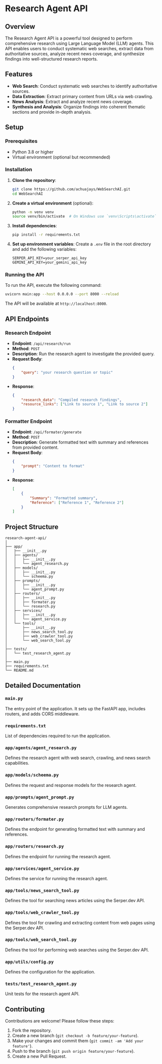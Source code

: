 # Research Agent API

## Overview

The Research Agent API is a powerful tool designed to perform comprehensive research using Large Language Model (LLM) agents. This API enables users to conduct systematic web searches, extract data from authoritative sources, analyze recent news coverage, and synthesize findings into well-structured research reports.

## Features

- **Web Search**: Conduct systematic web searches to identify authoritative sources.
- **Data Extraction**: Extract primary content from URLs via web crawling.
- **News Analysis**: Extract and analyze recent news coverage.
- **Synthesis and Analysis**: Organize findings into coherent thematic sections and provide in-depth analysis.

## Setup

### Prerequisites

- Python 3.8 or higher
- Virtual environment (optional but recommended)

### Installation

1. **Clone the repository**:
    ```bash
    git clone https://github.com/achuajays/WebSearchAI.git
    cd WebSearchAI
    ```

2. **Create a virtual environment** (optional):
    ```bash
    python -m venv venv
    source venv/bin/activate  # On Windows use `venv\Scripts\activate`
    ```

3. **Install dependencies**:
    ```bash
    pip install -r requirements.txt
    ```

4. **Set up environment variables**:
    Create a `.env` file in the root directory and add the following variables:
    ```env
    SERPER_API_KEY=your_serper_api_key
    GEMINI_API_KEY=your_gemini_api_key
    ```

### Running the API

To run the API, execute the following command:
```bash
uvicorn main:app --host 0.0.0.0 --port 8000 --reload
```

The API will be available at `http://localhost:8000`.

## API Endpoints

### Research Endpoint

- **Endpoint**: `/api/research/run`
- **Method**: `POST`
- **Description**: Run the research agent to investigate the provided query.
- **Request Body**:
    ```json
    {
        "query": "your research question or topic"
    }
    ```
- **Response**:
    ```json
    {
        "research_data": "Compiled research findings",
        "resource_links": ["Link to source 1", "Link to source 2"]
    }
    ```

### Formatter Endpoint

- **Endpoint**: `/api/formater/generate`
- **Method**: `POST`
- **Description**: Generate formatted text with summary and references from provided content.
- **Request Body**:
    ```json
    {
        "prompt": "Content to format"
    }
    ```
- **Response**:
    ```json
    [
        {
            "Summary": "Formatted summary",
            "Reference": ["Reference 1", "Reference 2"]
        }
    ]
    ```

## Project Structure

```
research-agent-api/
│
├── app/
│   ├── __init__.py
│   ├── agents/
│   │   ├── __init__.py
│   │   └── agent_research.py
│   ├── models/
│   │   ├── __init__.py
│   │   └── scheema.py
│   ├── prompts/
│   │   ├── __init__.py
│   │   └── agent_prompt.py
│   ├── routers/
│   │   ├── __init__.py
│   │   ├── formater.py
│   │   └── research.py
│   ├── services/
│   │   ├── __init__.py
│   │   └── agent_service.py
│   └── tools/
│       ├── __init__.py
│       ├── news_search_tool.py
│       ├── web_crawler_tool.py
│       └── web_search_tool.py
│
├── tests/
│   └── test_research_agent.py
│
├── main.py
├── requirements.txt
└── README.md
```

## Detailed Documentation

### `main.py`

The entry point of the application. It sets up the FastAPI app, includes routers, and adds CORS middleware.

### `requirements.txt`

List of dependencies required to run the application.

### `app/agents/agent_research.py`

Defines the research agent with web search, crawling, and news search capabilities.

### `app/models/scheema.py`

Defines the request and response models for the research agent.

### `app/prompts/agent_prompt.py`

Generates comprehensive research prompts for LLM agents.

### `app/routers/formater.py`

Defines the endpoint for generating formatted text with summary and references.

### `app/routers/research.py`

Defines the endpoint for running the research agent.

### `app/services/agent_service.py`

Defines the service for running the research agent.

### `app/tools/news_search_tool.py`

Defines the tool for searching news articles using the Serper.dev API.

### `app/tools/web_crawler_tool.py`

Defines the tool for crawling and extracting content from web pages using the Serper.dev API.

### `app/tools/web_search_tool.py`

Defines the tool for performing web searches using the Serper.dev API.


### `app/utils/config.py`

Defines the configuration for the application.

### `tests/test_research_agent.py`

Unit tests for the research agent API.

## Contributing

Contributions are welcome! Please follow these steps:

1. Fork the repository.
2. Create a new branch (`git checkout -b feature/your-feature`).
3. Make your changes and commit them (`git commit -am 'Add your feature'`).
4. Push to the branch (`git push origin feature/your-feature`).
5. Create a new Pull Request.
